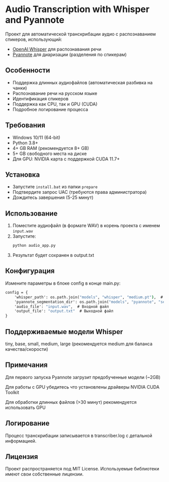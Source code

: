 # Audio Transcription with Whisper and Pyannote

Проект для автоматической транскрибации аудио с распознаванием спикеров, использующий:
- [OpenAI Whisper](https://github.com/openai/whisper) для распознавания речи
- [Pyannote](https://github.com/pyannote/pyannote-audio) для диаризации (разделения по спикерам)

## Особенности

- Поддержка длинных аудиофайлов (автоматическая разбивка на чанки)
- Распознавание речи на русском языке
- Идентификация спикеров
- Поддержка как CPU, так и GPU (CUDA)
- Подробное логирование процесса

## Требования

- Windows 10/11 (64-bit)
- Python 3.8+
- 4+ GB RAM (рекомендуется 8+ GB)
- 5+ GB свободного места на диске
- Для GPU: NVIDIA карта с поддержкой CUDA 11.7+

## Установка

   - Запустите `install.bat` из папки `prepare`
   - Подтвердите запрос UAC (требуются права администратора)
   - Дождитесь завершения (5-25 минут)

## Использование

1. Поместите аудиофайл (в формате WAV) в корень проекта с именем `input.wav`
2. Запустите:
   ```cmd
   python audio_app.py
   ```
3. Результат будет сохранен в output.txt

## Конфигурация
Измените параметры в блоке config в конце main.py:
  ```cmd
  config = {
      'whisper_path': os.path.join("models", "whisper", "medium.pt"),  # Путь к модели Whisper
      'pyannote_segmentation_dir': os.path.join("models", "pyannote", "segmentation"),  # Кеш для Pyannote
      'audio_file': "input.wav",  # Входной файл
      'output_file': "output.txt"  # Выходной файл
  }
  ```
## Поддерживаемые модели Whisper
tiny, base, small, medium, large (рекомендуется medium для баланса качества/скорости)

## Примечания
Для первого запуска Pyannote загрузит предобученные модели (~2GB)

Для работы с GPU убедитесь что установлены драйверы NVIDIA CUDA Toolkit

Для обработки длинных файлов (>30 минут) рекомендуется использовать GPU

## Логирование
Процесс транскрибации записывается в transcriber.log с детальной информацией.

## Лицензия
Проект распространяется под MIT License. Используемые библиотеки имеют свои собственные лицензии.

